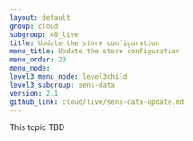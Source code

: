 ```yaml
---
layout: default
group: cloud
subgroup: 40_live
title: Update the store configuration 
menu_title: Update the store configuration  
menu_order: 20
menu_node: 
level3_menu_node: level3child
level3_subgroup: sens-data
version: 2.1
github_link: cloud/live/sens-data-update.md
---
```


This topic TBD